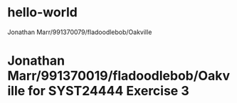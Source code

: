 # hello-world
Jonathan Marr/991370079/fladoodlebob/Oakville

Jonathan Marr/991370019/fladoodlebob/Oakville for SYST24444 Exercise 3
=======


